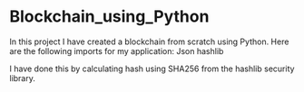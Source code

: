 # Blockchain_using_Python

In this project I have created a blockchain from scratch using Python. Here are the following imports for my application: 
Json 
hashlib 

I have done this by calculating hash using SHA256 from the hashlib security library. 
